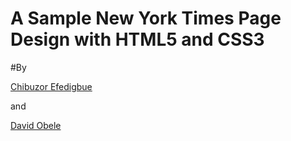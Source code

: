# A Sample New York Times Page Design with HTML5 and CSS3

#By

[Chibuzor Efedigbue](https://www.github.com/uzorjchibuzor)

and

[David Obele](https://www.github.com/mrobele)
